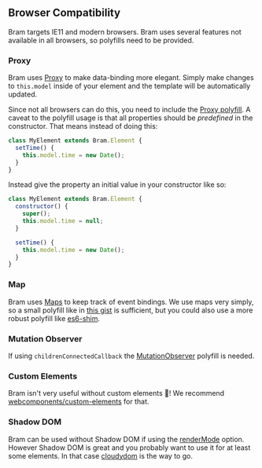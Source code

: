 ## Browser Compatibility

Bram targets IE11 and modern browsers. Bram uses several features not available in all browsers, so polyfills need to be provided.

### Proxy

Bram uses [Proxy](https://developer.mozilla.org/en-US/docs/Web/JavaScript/Reference/Global_Objects/Proxy) to make data-binding more elegant. Simply make changes to `this.model` inside of your element and the template will be automatically updated.

Since not all browsers can do this, you need to include the [Proxy polyfill](https://github.com/GoogleChrome/proxy-polyfill). A caveat to the polyfill usage is that all properties should be *predefined* in the constructor. That means instead of doing this:

```js
class MyElement extends Bram.Element {
  setTime() {
    this.model.time = new Date();
  }
}
```

Instead give the property an initial value in your constructor like so:

```js
class MyElement extends Bram.Element {
  constructor() {
    super();
    this.model.time = null;
  }

  setTime() {
    this.model.time = new Date();
  }
}
```

### Map

Bram uses [Maps](https://developer.mozilla.org/en-US/docs/Web/JavaScript/Reference/Global_Objects/Map) to keep track of event bindings. We use maps very simply, so a small polyfill like in [this gist](https://gist.github.com/matthewp/81199932db5e1e487a2ea6a15983ac73) is sufficient, but you could also use a more robust polyfill like [es6-shim](https://github.com/paulmillr/es6-shim).

### Mutation Observer

If using `childrenConnectedCallback` the [MutationObserver](https://github.com/webcomponents/webcomponentsjs/tree/master/src/MutationObserver) polyfill is needed.

### Custom Elements

Bram isn't very useful without custom elements 🤠! We recommend [webcomponents/custom-elements](https://github.com/webcomponents/custom-elements) for that.

### Shadow DOM

Bram can be used without Shadow DOM if using the [renderMode](api.html#rendermode) option. However Shadow DOM is great and you probably want to use it for at least some elements. In that case [cloudydom](https://github.com/skatejs/cloudydom) is the way to go.
